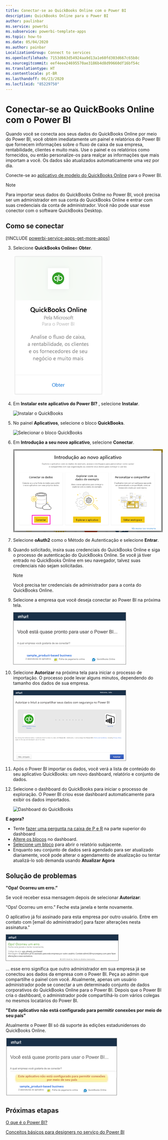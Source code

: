 ```yaml
---
title: Conectar-se ao QuickBooks Online com o Power BI
description: QuickBooks Online para o Power BI
author: paulinbar
ms.service: powerbi
ms.subservice: powerbi-template-apps
ms.topic: how-to
ms.date: 05/04/2020
ms.author: painbar
LocalizationGroup: Connect to services
ms.openlocfilehash: 7153d663d54924aa9d13a1e60fd303d667c65b8c
ms.sourcegitcommit: eef4eee24695570ae3186b4d8d99660df16bf54c
ms.translationtype: HT
ms.contentlocale: pt-BR
ms.lasthandoff: 06/23/2020
ms.locfileid: "85229750"
---
```

# <a name="connect-to-quickbooks-online-with-power-bi"></a>Conectar-se ao QuickBooks Online com o Power BI
Quando você se conecta aos seus dados do QuickBooks Online por meio do Power BI, você obtém imediatamente um painel e relatórios do Power BI que fornecem informações sobre o fluxo de caixa de sua empresa, rentabilidade, clientes e muito mais. Use o painel e os relatórios como fornecidos, ou então personalize-os para realçar as informações que mais importam a você. Os dados são atualizados automaticamente uma vez por dia.

Conecte-se ao [aplicativo de modelo do QuickBooks Online](https://dxt.powerbi.com/getdata/services/quickbooks-online) para o Power BI.

>[!NOTE]
>Para importar seus dados do QuickBooks Online no Power BI, você precisa ser um administrador em sua conta do QuickBooks Online e entrar com suas credenciais da conta de administrador. Você não pode usar esse conector com o software QuickBooks Desktop. 

## <a name="how-to-connect"></a>Como se conectar

[!INCLUDE [powerbi-service-apps-get-more-apps](../includes/powerbi-service-apps-get-more-apps.md)]

3. Selecione **QuickBooks Online**e **Obter**.
   
   ![Obter o QuickBooks](media/service-connect-to-quickbooks-online/qbo.png)

4. Em **Instalar este aplicativo do Power BI?** , selecione **Instalar**.

    ![Instalar o QuickBooks](media/service-connect-to-quickbooks-online/power-bi-install-quickbooks.png)

4. No painel **Aplicativos**, selecione o bloco **QuickBooks**.

   ![Selecionar o bloco QuickBooks](media/service-connect-to-quickbooks-online/power-bi-quickbooks-tile.png)

6. Em **Introdução a seu novo aplicativo**, selecione **Conectar**.

    ![Introdução ao novo aplicativo](media/service-connect-to-zendesk/power-bi-new-app-connect-get-started.png)

4. Selecione **oAuth2** como o Método de Autenticação e selecione **Entrar**. 
5. Quando solicitado, insira suas credenciais do QuickBooks Online e siga o processo de autenticação do QuickBooks Online. Se você já tiver entrado no QuickBooks Online em seu navegador, talvez suas credenciais não sejam solicitadas.
   >[!NOTE]
   >Você precisa ter credenciais de administrador para a conta do QuickBooks Online.
6. Selecione a empresa que você deseja conectar ao Power BI na próxima tela.
   
   ![Quase pronto no QuickBooks](media/service-connect-to-quickbooks-online/pbi_qbo_almost.png)

7. Selecione **Autorizar** na próxima tela para iniciar o processo de importação. O processo pode levar alguns minutos, dependendo do tamanho dos dados de sua empresa. 
   
   ![Autorizar o QuickBooks](media/service-connect-to-quickbooks-online/pbi_qbo_authorizesm.png)
   
8. Após o Power BI importar os dados, você verá a lista de conteúdo do seu aplicativo QuickBooks: um novo dashboard, relatório e conjunto de dados.
9. Selecione o dashboard do QuickBooks para iniciar o processo de exploração. O Power BI criou esse dashboard automaticamente para exibir os dados importados.

    ![Dashboard do QuickBooks](media/service-connect-to-quickbooks-online/power-bi-connect-quickbooks-sample.png)

**E agora?**

* Tente [fazer uma pergunta na caixa de P e R](../consumer/end-user-q-and-a.md) na parte superior do dashboard
* [Altere os blocos](../create-reports/service-dashboard-edit-tile.md) no dashboard.
* [Selecione um bloco](../consumer/end-user-tiles.md) para abrir o relatório subjacente.
* Enquanto seu conjunto de dados será agendado para ser atualizado diariamente, você pode alterar o agendamento de atualização ou tentar atualizá-lo sob demanda usando **Atualizar Agora**

## <a name="troubleshooting"></a>Solução de problemas
**"Opa! Ocorreu um erro.”**

Se você receber essa mensagem depois de selecionar **Autorizar**:

“Ops! Ocorreu um erro.” Feche esta janela e tente novamente.

O aplicativo já foi assinado para esta empresa por outro usuário. Entre em contato com [email do administrador] para fazer alterações nesta assinatura."

![Ops! Ocorreu um erro](media/service-connect-to-quickbooks-online/pbi_qbo_oopssm.png)

... esse erro significa que outro administrador em sua empresa já se conectou aos dados da empresa com o Power BI. Peça ao admin que compartilhe o painel com você. Atualmente, apenas um usuário administrador pode se conectar a um determinado conjunto de dados corporativos do QuickBooks Online para o Power BI. Depois que o Power BI cria o dashboard, o administrador pode compartilhá-lo com vários colegas no mesmos locatários do Power BI.

**"Este aplicativo não está configurado para permitir conexões por meio de seu país"**

Atualmente o Power BI só dá suporte às edições estadunidenses do QuickBooks Online. 

![Este aplicativo não está configurado para permitir conexões por meio de seu país](media/service-connect-to-quickbooks-online/pbi_qbo_countrynotsupported.png)

## <a name="next-steps"></a>Próximas etapas
[O que é o Power BI?](../fundamentals/power-bi-overview.md)

[Conceitos básicos para designers no serviço do Power BI](../fundamentals/service-basic-concepts.md)
